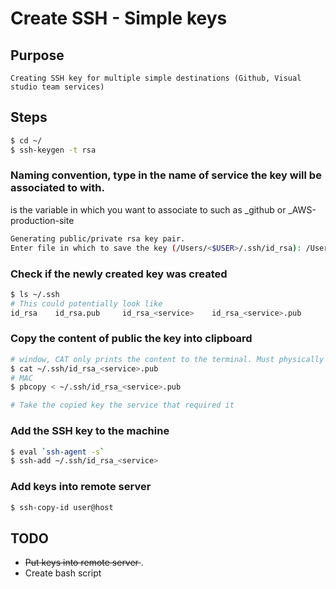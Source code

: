 # Create SSH - Simple keys 

## Purpose 

    Creating SSH key for multiple simple destinations (Github, Visual studio team services)

## Steps

``` bash
$ cd ~/
$ ssh-keygen -t rsa

```

### Naming convention, type in the name of service the key will be associated to with. 
<service> is the variable in which you want to associate to such as _github or _AWS-production-site

```bash
Generating public/private rsa key pair.
Enter file in which to save the key (/Users/<$USER>/.ssh/id_rsa): /Users/<$USER>/.ssh/id_rsa_<service>
```

### Check if the newly created key was created

```bash
$ ls ~/.ssh
# This could potentially look like
id_rsa    id_rsa.pub     id_rsa_<service>    id_rsa_<service>.pub
```

### Copy the content of public the key into clipboard

```bash
# window, CAT only prints the content to the terminal. Must physically highlight and copy
$ cat ~/.ssh/id_rsa_<service>.pub
# MAC
$ pbcopy < ~/.ssh/id_rsa_<service>.pub 

# Take the copied key the service that required it
```

### Add the SSH key to the machine

```bash
$ eval `ssh-agent -s`
$ ssh-add ~/.ssh/id_rsa_<service>
```

### Add keys into remote server

```bash
$ ssh-copy-id user@host
```

## TODO
- <strike>Put keys into remote server </strike>.
- Create bash script
